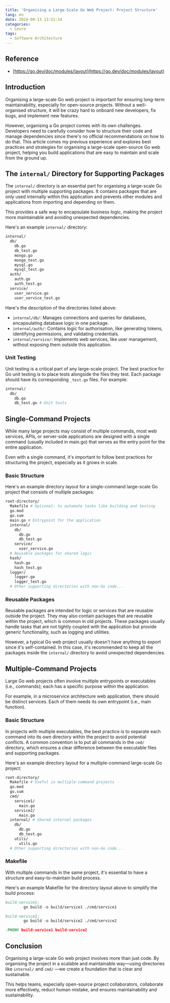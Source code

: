 ```yaml
---
title: 'Organising a Large-Scale Go Web Project: Project Structure'
lang: en
date: 2024-09-13 13:51:14
categories:
  - Leura
tags:
  - Software Architecture
---
```


## Reference

- [https://go.dev/doc/modules/layout](https://go.dev/doc/modules/layout)

## Introduction

Organising a large-scale Go web project is important for ensuring long-term maintainability, especially for open-source projects. Without a well-organised structure, it will be crazy hard to onboard new developers, fix bugs, and implement new features.

However, organising a Go project comes with its own challenges. Developers need to carefully consider how to structure their code and manage dependencies since there's no official recommendations on how to do that. This article comes my previous experience and explores best practices and strategies for organising a large-scale open-source Go web project, helping you build applications that are easy to maintain and scale from the ground up.

## The `internal/` Directory for Supporting Packages

The `internal/` directory is an essential part for organising a large-scale Go project with multiple supporting packages. It contains packages that are only used internally within this application and prevents other modules and applications from importing and depending on them.

This provides a safe way to encapsulate business logic, making the project more maintainable and avoiding unexpected dependencies.

Here's an example `internal/` directory:

```bash
internal/
  db/
    db.go
    db_test.go
    mongo.go
    mongo_test.go
    mysql.go
    mysql_test.go
  auth/
    auth.go
    auth_test.go
  service/
    user_service.go
    user_service_test.go
```

Here's the description of the directories listed above:

- `internal/db/`: Manages connections and queries for databases, encapsulating database logic in one package.
- `internal/auth/`: Contains logic for authorisation, like generating tokens, identifying permissions, and validating credentials.
- `internal/service/`: Implements web services, like user management, without exposing them outside this application.

### Unit Testing

Unit testing is a critical part of any large-scale project. The best practice for Go unit testing is to place tests alongside the files they test. Each package should have its corresponding `_test.go` files. For example:

```bash
internal/
  db/
    db.go
    db_test.go # Unit tests
```

## Single-Command Projects

While many large projects may consist of multiple commands, most web services, APIs, or server-side applications are designed with a single command (usually included in main.go) that serves as the entry point for the entire application.

Even with a single command, it's important to follow best practices for structuring the project, especially as it grows in scale.

### Basic Structure

Here's an example directory layout for a single-command large-scale Go project that consists of multiple packages:

```bash
root-directory/
  Makefile # Optional: to automate tasks like building and testing
  go.mod
  go.sum
  main.go # Entrypoint for the application
  internal/
    db/
      db.go
      db_test.go
    service/
      user_service.go
  # Reusable packages for shared logic
  hash/
    hash.go
    hash_test.go
  logger/
    logger.go
    logger_test.go
  # Other supporting directories with non-Go code...
```

### Reusable Packages

Reusable packages are intended for logic or services that are reusable outside the project. They may also contain packages that are reusable within the project, which is common in old projects. These packages usually handle tasks that are not tightly coupled with the application but provide generic functionality, such as logging and utilities.

However, a typical Go web project usually doesn't have anything to export since it's self-contained. In this case, it's recommended to keep all the packages inside the `internal/` directory to avoid unexpected dependencies.

## Multiple-Command Projects

Large Go web projects often involve multiple entrypoints or executables (i.e., commands); each has a specific purpose within the application.

For example, in a microservice architecture web application, there should be distinct services. Each of them needs its own entrypoint (i.e., main function).

### Basic Structure

In projects with multiple executables, the best practice is to separate each command into its own directory within the project to avoid potential conflicts. A common convention is to put all commands in the `cmd/` directory, which ensures a clear difference between the executable files and supporting packages.

Here's an example directory layout for a multiple-command large-scale Go project:

```bash
root-directory/
  Makefile # Useful in multiple-command projects
  go.mod
  go.sum
  cmd/
    service1/
      main.go
    service2/
      main.go
  internal/ # Shared internal packages
    db/
      db.go
      db_test.go
    utils/
      utils.go
  # Other supporting directories with non-Go code...
```

### Makefile

With multiple commands in the same project, it's essential to have a structure and easy-to-maintain build process.

Here's an example Makefile for the directory layout above to simplify the build process:

```makefile
build-service1:
		go build -o build/service1 ./cmd/service1

build-service2:
		go build -o build/service2 ./cmd/service2

.PHONY build-service1 build-service2
```

## Conclusion

Organising a large-scale Go web project involves more than just code. By organising the project in a scalable and maintainable way—using directories like `internal/` and `cmd/` —we create a foundation that is clear and sustainable.

This helps teams, especially open-source project collaborators, collaborate more effectively, reduct human mistake, and ensures maintainability and sustainability.
